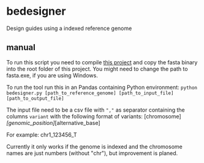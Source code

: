 # bedesigner
Design guides using a indexed reference genome

## manual
To run this script you need to compile [this project](https://github.com/dancooke/bioio) and copy the fasta binary into the root folder of this project. You might need to change the path to fasta.exe, if you are using Windows.

To run the tool run this in an Pandas containing Python environment:
`python bedesigner.py [path_to_reference_genome] [path_to_input_file] [path_to_output_file]`

The input file need to be a csv file with `","` as separator containing the columns `variant` with the following format of variants: [chromosome]_[genomic_position]_[alternative_base]

For example: chr1_123456_T

Currently it only works if the genome is indexed and the chromosome names are just numbers (without "chr"), but improvement is planed.
